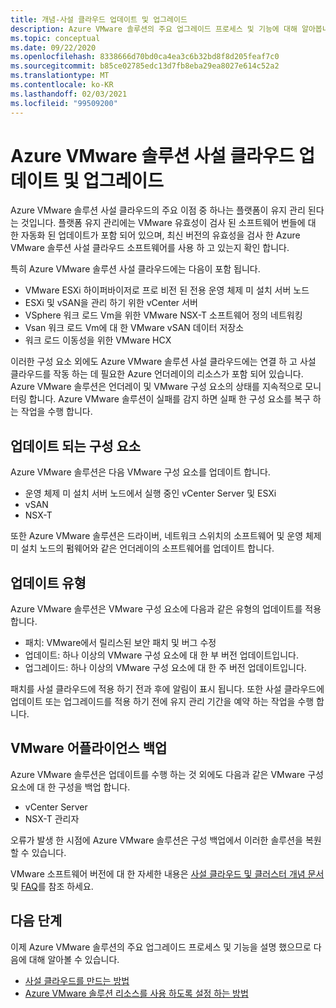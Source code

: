 ```yaml
---
title: 개념-사설 클라우드 업데이트 및 업그레이드
description: Azure VMware 솔루션의 주요 업그레이드 프로세스 및 기능에 대해 알아봅니다.
ms.topic: conceptual
ms.date: 09/22/2020
ms.openlocfilehash: 8338666d70bd0ca4ea3c6b32bd8f8d205feaf7c0
ms.sourcegitcommit: b85ce02785edc13d7fb8eba29ea8027e614c52a2
ms.translationtype: MT
ms.contentlocale: ko-KR
ms.lasthandoff: 02/03/2021
ms.locfileid: "99509200"
---
```

# <a name="azure-vmware-solution-private-cloud-updates-and-upgrades"></a>Azure VMware 솔루션 사설 클라우드 업데이트 및 업그레이드

Azure VMware 솔루션 사설 클라우드의 주요 이점 중 하나는 플랫폼이 유지 관리 된다는 것입니다. 플랫폼 유지 관리에는 VMware 유효성이 검사 된 소프트웨어 번들에 대 한 자동화 된 업데이트가 포함 되어 있으며, 최신 버전의 유효성을 검사 한 Azure VMware 솔루션 사설 클라우드 소프트웨어를 사용 하 고 있는지 확인 합니다.

특히 Azure VMware 솔루션 사설 클라우드에는 다음이 포함 됩니다.

- VMware ESXi 하이퍼바이저로 프로 비전 된 전용 운영 체제 미 설치 서버 노드 
- ESXi 및 vSAN을 관리 하기 위한 vCenter 서버 
- VSphere 워크 로드 Vm을 위한 VMware NSX-T 소프트웨어 정의 네트워킹  
- Vsan 워크 로드 Vm에 대 한 VMware vSAN 데이터 저장소  
- 워크 로드 이동성을 위한 VMware HCX  

이러한 구성 요소 외에도 Azure VMware 솔루션 사설 클라우드에는 연결 하 고 사설 클라우드를 작동 하는 데 필요한 Azure 언더레이의 리소스가 포함 되어 있습니다. Azure VMware 솔루션은 언더레이 및 VMware 구성 요소의 상태를 지속적으로 모니터링 합니다. Azure VMware 솔루션이 실패를 감지 하면 실패 한 구성 요소를 복구 하는 작업을 수행 합니다. 

## <a name="what-components-get-updated"></a>업데이트 되는 구성 요소   

Azure VMware 솔루션은 다음 VMware 구성 요소를 업데이트 합니다. 

- 운영 체제 미 설치 서버 노드에서 실행 중인 vCenter Server 및 ESXi 
- vSAN 
- NSX-T 

또한 Azure VMware 솔루션은 드라이버, 네트워크 스위치의 소프트웨어 및 운영 체제 미 설치 노드의 펌웨어와 같은 언더레이의 소프트웨어를 업데이트 합니다. 

## <a name="types-of-updates"></a>업데이트 유형

Azure VMware 솔루션은 VMware 구성 요소에 다음과 같은 유형의 업데이트를 적용 합니다.

- 패치: VMware에서 릴리스된 보안 패치 및 버그 수정 
- 업데이트: 하나 이상의 VMware 구성 요소에 대 한 부 버전 업데이트입니다. 
- 업그레이드: 하나 이상의 VMware 구성 요소에 대 한 주 버전 업데이트입니다.

패치를 사설 클라우드에 적용 하기 전과 후에 알림이 표시 됩니다. 또한 사설 클라우드에 업데이트 또는 업그레이드를 적용 하기 전에 유지 관리 기간을 예약 하는 작업을 수행 합니다. 

## <a name="vmware-appliance-backup"></a>VMware 어플라이언스 백업 

Azure VMware 솔루션은 업데이트를 수행 하는 것 외에도 다음과 같은 VMware 구성 요소에 대 한 구성을 백업 합니다.

- vCenter Server 
- NSX-T 관리자 

오류가 발생 한 시점에 Azure VMware 솔루션은 구성 백업에서 이러한 솔루션을 복원할 수 있습니다. 

VMware 소프트웨어 버전에 대 한 자세한 내용은 [사설 클라우드 및 클러스터 개념 문서](concepts-private-clouds-clusters.md) 및 [FAQ](faq.md)를 참조 하세요.

## <a name="next-steps"></a>다음 단계

이제 Azure VMware 솔루션의 주요 업그레이드 프로세스 및 기능을 설명 했으므로 다음에 대해 알아볼 수 있습니다.

- [사설 클라우드를 만드는 방법](tutorial-create-private-cloud.md)
- [Azure VMware 솔루션 리소스를 사용 하도록 설정 하는 방법](enable-azure-vmware-solution.md)

<!-- LINKS - external -->

<!-- LINKS - internal -->
